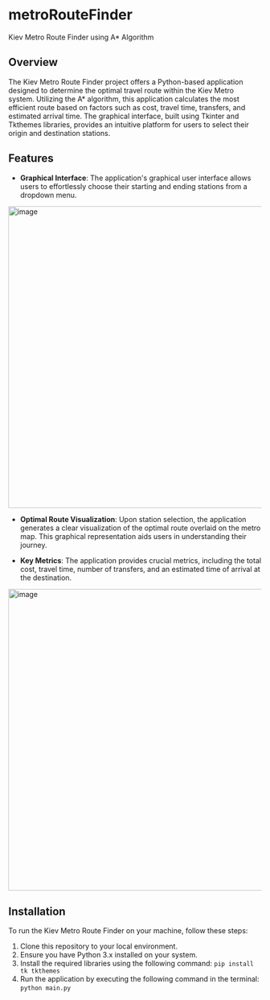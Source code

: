 # metroRouteFinder
Kiev Metro Route Finder using A* Algorithm

## Overview

The Kiev Metro Route Finder project offers a Python-based application designed to determine the optimal travel route within the Kiev Metro system. Utilizing the A* algorithm, this application calculates the most efficient route based on factors such as cost, travel time, transfers, and estimated arrival time. The graphical interface, built using Tkinter and Tkthemes libraries, provides an intuitive platform for users to select their origin and destination stations.

## Features

- **Graphical Interface**: The application's graphical user interface allows users to effortlessly choose their starting and ending stations from a dropdown menu.
<img width="600" alt="image" src="https://github.com/lucia-jiang/metroRouteFinder/assets/104275311/b281be6a-6d0c-475b-9542-b2e32dddf331">

- **Optimal Route Visualization**: Upon station selection, the application generates a clear visualization of the optimal route overlaid on the metro map. This graphical representation aids users in understanding their journey.

- **Key Metrics**: The application provides crucial metrics, including the total cost, travel time, number of transfers, and an estimated time of arrival at the destination.

<img width="600" alt="image" src="https://github.com/lucia-jiang/metroRouteFinder/assets/104275311/8bbbca8d-3554-4fa2-8b35-5d3384188fb8">

## Installation

To run the Kiev Metro Route Finder on your machine, follow these steps:
1. Clone this repository to your local environment.
2. Ensure you have Python 3.x installed on your system.
3. Install the required libraries using the following command:
```pip install tk tkthemes```
4. Run the application by executing the following command in the terminal:
```python main.py```

